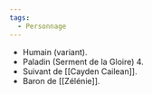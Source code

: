 ```yaml
---
tags:
  - Personnage
---
```

- Humain (variant).
- Paladin (Serment de la Gloire) 4.
- Suivant de [[Cayden Cailean]].
- Baron de [[Zélénie]].
